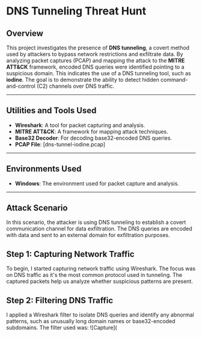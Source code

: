 # DNS Tunneling Threat Hunt

## Overview

This project investigates the presence of **DNS tunneling**, a covert method used by attackers to bypass network restrictions and exfiltrate data. By analyzing packet captures (PCAP) and mapping the attack to the **MITRE ATT&CK** framework, encoded DNS queries were identified pointing to a suspicious domain. This indicates the use of a DNS tunneling tool, such as **iodine**. The goal is to demonstrate the ability to detect hidden command-and-control (C2) channels over DNS traffic.

---

## Utilities and Tools Used

- **Wireshark**: A tool for packet capturing and analysis.
- **MITRE ATT&CK**: A framework for mapping attack techniques.
- **Base32 Decoder**: For decoding base32-encoded DNS queries.
- **PCAP File**: [dns-tunnel-iodine.pcap]

---

## Environments Used

- **Windows**: The environment used for packet capture and analysis.

---

## Attack Scenario

In this scenario, the attacker is using DNS tunneling to establish a covert communication channel for data exfiltration. The DNS queries are encoded with data and sent to an external domain for exfiltration purposes.

## Step 1: Capturing Network Traffic
To begin, I started capturing network traffic using Wireshark. The focus was on DNS traffic as it's the most common protocol used in tunneling. The captured packets help us analyze whether suspicious patterns are present.

## Step 2: Filtering DNS Traffic
I applied a Wireshark filter to isolate DNS queries and identify any abnormal patterns, such as unusually long domain names or base32-encoded subdomains. The filter used was:
![Capture](
